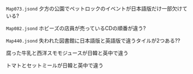 `Map073.jsond`
夕方の公園でペットロックのイベントが日本語版だけ一部欠けている?

`Map082.jsond`
ホビーズの店員が売っているCDの順番が違う?

`Map440.jsond`
失われた図書館に日本語版と英語版で違うタイルが2つある??

腐った牛乳と西洋スモモジュースが日韓と英中で違う

トマトとセットミールが日韓と英中で違う
